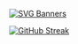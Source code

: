 [![SVG Banners](https://svg-banners.vercel.app/api?type=luminance&text1=MD_AMANAT_KHAN%20&width=800&height=100)](https://github.com/Akshay090/svg-banners)


[![GitHub Streak](https://github-readme-streak-stats.herokuapp.com?user=KHaaN007)](https://git.io/streak-stats)
